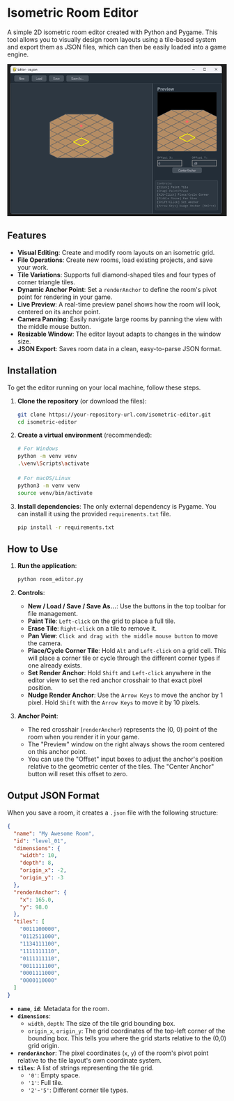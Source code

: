 # Isometric Room Editor

A simple 2D isometric room editor created with Python and Pygame. This tool allows you to visually design room layouts using a tile-based system and export them as JSON files, which can then be easily loaded into a game engine.

![Screenshot of the Isometric Room Editor interface](img/editor_screenshot.png)

## Features

- **Visual Editing**: Create and modify room layouts on an isometric grid.
- **File Operations**: Create new rooms, load existing projects, and save your work.
- **Tile Variations**: Supports full diamond-shaped tiles and four types of corner triangle tiles.
- **Dynamic Anchor Point**: Set a `renderAnchor` to define the room's pivot point for rendering in your game.
- **Live Preview**: A real-time preview panel shows how the room will look, centered on its anchor point.
- **Camera Panning**: Easily navigate large rooms by panning the view with the middle mouse button.
- **Resizable Window**: The editor layout adapts to changes in the window size.
- **JSON Export**: Saves room data in a clean, easy-to-parse JSON format.

## Installation

To get the editor running on your local machine, follow these steps.

1.  **Clone the repository** (or download the files):
    ```bash
    git clone https://your-repository-url.com/isometric-editor.git
    cd isometric-editor
    ```

2.  **Create a virtual environment** (recommended):
    ```bash
    # For Windows
    python -m venv venv
    .\venv\Scripts\activate

    # For macOS/Linux
    python3 -m venv venv
    source venv/bin/activate
    ```

3.  **Install dependencies**:
    The only external dependency is Pygame. You can install it using the provided `requirements.txt` file.
    ```bash
    pip install -r requirements.txt
    ```

## How to Use

1.  **Run the application**:
    ```bash
    python room_editor.py
    ```

2.  **Controls**:
    - **New / Load / Save / Save As...**: Use the buttons in the top toolbar for file management.
    - **Paint Tile**: `Left-click` on the grid to place a full tile.
    - **Erase Tile**: `Right-click` on a tile to remove it.
    - **Pan View**: `Click and drag with the middle mouse button` to move the camera.
    - **Place/Cycle Corner Tile**: Hold `Alt` and `Left-click` on a grid cell. This will place a corner tile or cycle through the different corner types if one already exists.
    - **Set Render Anchor**: Hold `Shift` and `Left-click` anywhere in the editor view to set the red anchor crosshair to that exact pixel position.
    - **Nudge Render Anchor**: Use the `Arrow Keys` to move the anchor by 1 pixel. Hold `Shift` with the `Arrow Keys` to move it by 10 pixels.

3.  **Anchor Point**:
    - The red crosshair (`renderAnchor`) represents the (0, 0) point of the room when you render it in your game.
    - The "Preview" window on the right always shows the room centered on this anchor point.
    - You can use the "Offset" input boxes to adjust the anchor's position relative to the geometric center of the tiles. The "Center Anchor" button will reset this offset to zero.

## Output JSON Format

When you save a room, it creates a `.json` file with the following structure:

```json
{
  "name": "My Awesome Room",
  "id": "level_01",
  "dimensions": {
    "width": 10,
    "depth": 8,
    "origin_x": -2,
    "origin_y": -3
  },
  "renderAnchor": {
    "x": 165.0,
    "y": 98.0
  },
  "tiles": [
    "0011100000",
    "0112511000",
    "1134111100",
    "1111111110",
    "0111111110",
    "0011111100",
    "0001111000",
    "0000110000"
  ]
}
```

- **`name`**, **`id`**: Metadata for the room.
- **`dimensions`**:
    - `width`, `depth`: The size of the tile grid bounding box.
    - `origin_x`, `origin_y`: The grid coordinates of the top-left corner of the bounding box. This tells you where the grid starts relative to the (0,0) grid origin.
- **`renderAnchor`**: The pixel coordinates (`x`, `y`) of the room's pivot point relative to the tile layout's own coordinate system.
- **`tiles`**: A list of strings representing the tile grid.
    - `'0'`: Empty space.
    - `'1'`: Full tile.
    - `'2'`-`'5'`: Different corner tile types.